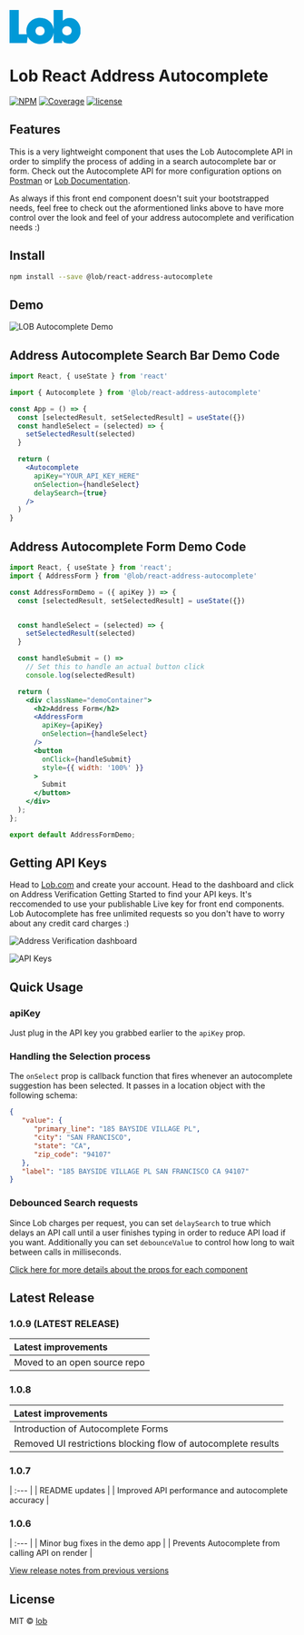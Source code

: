 <svg id="Layer_1" data-name="Layer 1" xmlns="http://www.w3.org/2000/svg" viewBox="0 0 1259 602" height="60px"><defs><style>.cls-1{fill:#0099d7;}</style></defs><path class="cls-1" d="M1063,141c-47.06,0-89,18.33-121,50.78V0H780V338.74C765,222.53,666.88,138,540,138c-137,0-242,101-242,232a235,235,0,0,0,7.7,60H164V0H0V585H307l14.54-112.68C359.94,550,441.74,602,540,602c127.75,0,225.08-83.62,240-200.41V585H930V540.27c31.8,37,77.27,56.73,133,56.73,103,0,196-109,196-228C1259,239,1175,141,1063,141ZM540,450c-45,0-81-36-81-80s36-80,81-80c46,0,81,35,81,80S585,450,540,450Zm475-1c-46,0-83-36-83-80a82.8,82.8,0,0,1,82.6-83h.4c47,0,85,37,85,83C1100,413,1062,449,1015,449Z"/></svg>

# Lob React Address Autocomplete

[![NPM](https://img.shields.io/npm/v/@lob/react-address-autocomplete.svg)](https://www.npmjs.com/package/@lob/react-address-autocomplete) [![Coverage](https://img.shields.io/badge/coverage-92%25-green)]()
[![license](https://img.shields.io/badge/license-MIT-blue.svg)](https://github.com/mui-org/material-ui/blob/master/LICENSE)

## Features

 This is a very lightweight component that uses the Lob Autocomplete API in order to simplify the process of adding in a search autocomplete bar or form. Check out the Autocomplete API for more configuration options on [Postman](https://www.postman.com/lobteam/workspace/lob-public-workspace/overview) or [Lob Documentation](https://docs.lob.com/).

 As always if this front end component doesn't suit your bootstrapped needs, feel free to check out the aformentioned links above to have more control over the look and feel of your address autocomplete and verification needs :)

## Install

```bash
npm install --save @lob/react-address-autocomplete
```

## Demo

![LOB Autocomplete Demo](./demo/autocompleteDemo.gif)

## Address Autocomplete Search Bar Demo Code 

```jsx
import React, { useState } from 'react'

import { Autocomplete } from '@lob/react-address-autocomplete'

const App = () => {
  const [selectedResult, setSelectedResult] = useState({})
  const handleSelect = (selected) => {
    setSelectedResult(selected)
  }

  return (
    <Autocomplete
      apiKey="YOUR_API_KEY_HERE"
      onSelection={handleSelect}
      delaySearch={true}
    />
  )
}
```

## Address Autocomplete Form Demo Code 

```jsx
import React, { useState } from 'react';
import { AddressForm } from '@lob/react-address-autocomplete'

const AddressFormDemo = ({ apiKey }) => {
  const [selectedResult, setSelectedResult] = useState({})


  const handleSelect = (selected) => {
    setSelectedResult(selected)
  }

  const handleSubmit = () =>
    // Set this to handle an actual button click
    console.log(selectedResult)

  return (
    <div className="demoContainer">
      <h2>Address Form</h2>
      <AddressForm
        apiKey={apiKey}
        onSelection={handleSelect}
      />
      <button
        onClick={handleSubmit}
        style={{ width: '100%' }}
      >
        Submit
      </button>
    </div>
  );
};

export default AddressFormDemo;
```


## Getting API Keys

Head to [Lob.com](https://www.lob.com/) and create your account. Head to the dashboard and click on Address Verification Getting Started to find your API keys. It's reccomended to use your publishable Live key for front end components. Lob Autocomplete has free unlimited requests so you don't have to worry about any credit card charges :)

![Address Verification dashboard](./demo/imageedit_3_7790103450.png)

![API Keys](./demo/imageedit_9_6449771641.png)

## Quick Usage

### apiKey

Just plug in the API key you grabbed earlier to the `apiKey` prop.

### Handling the Selection process

The `onSelect` prop is callback function that fires whenever an autocomplete suggestion has been selected. It passes in a location object with the following schema:

```json
{
   "value": {
      "primary_line": "185 BAYSIDE VILLAGE PL",
      "city": "SAN FRANCISCO",
      "state": "CA",
      "zip_code": "94107"
   },
   "label": "185 BAYSIDE VILLAGE PL SAN FRANCISCO CA 94107"
}
```

### Debounced Search requests

Since Lob charges per request, you can set `delaySearch` to true which delays an API call until a user finishes typing in order to reduce API load if you want. Additionally you can set `debounceValue` to control how long to wait between calls in milliseconds.

[Click here for more details about the props for each component](https://github.com/lob/av-integrations/wiki/React-Address-Autocomplete-Component-Props)


## Latest Release
### 1.0.9 (LATEST RELEASE)
| Latest improvements |
| :---          |
| Moved to an open source repo |
### 1.0.8
| Latest improvements |
| :---          |
| Introduction of Autocomplete Forms |
| Removed UI restrictions blocking flow of autocomplete results | 
### 1.0.7
| :---          |
| README updates |
| Improved API performance and autocomplete accuracy | 
### 1.0.6 
| :---          |
| Minor bug fixes in the demo app |
| Prevents Autocomplete from calling API on render |


[View release notes from previous versions](https://github.com/lob/av-integrations/wiki/React-Address-Autocomplete-Release-Log)

## License

MIT © [lob](https://github.com/lob)
